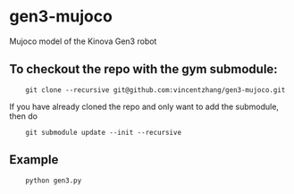 # gen3-mujoco
Mujoco model of the Kinova Gen3 robot

## To checkout the repo with the gym submodule:
```
    git clone --recursive git@github.com:vincentzhang/gen3-mujoco.git
```
If you have already cloned the repo and only want to add the submodule, then do
```
    git submodule update --init --recursive
```

## Example
```
    python gen3.py
```
